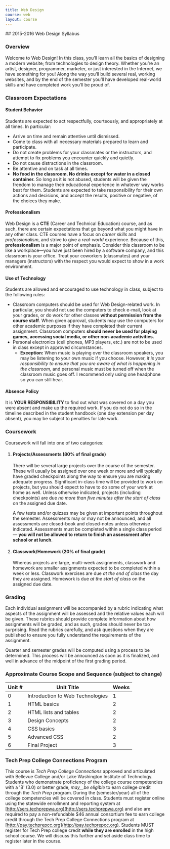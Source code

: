 ```yaml
---
title: Web Design
course: web
layout: course
---
```

<section markdown="1">
## 2015-2016 Web Design Syllabus

### Overview
Welcome to Web Design!  In this class, you’ll learn all the basics of designing a modern website; from technologies to design theory.  Whether you’re an artist, designer, programmer, marketer, or just interested in the Internet, we have something for you!  Along the way you’ll build several real, working websites, and by the end of the semester you’ll have developed real-world skills and have completed work you’ll be proud of.

### Classroom Expectations

#### Student Behavior
Students are expected to act respectfully, courteously, and appropriately at all times.  In particular:

- Arrive on time and remain attentive until dismissed.
- Come to class with all necessary materials prepared to learn and participate.
- Do not create problems for your classmates or the instructors, and attempt to fix problems you encounter quickly and quietly.
- Do not cause distractions in the classroom.
- Be attentive and on task at all times.
- **No food in the classroom. No drinks except for water in a closed container.**
So long as it is not abused, students will be given the freedom to manage their educational experience in whatever way works best for them.  Students are expected to take responsibility for their own actions and decisions, and accept the results, positive or negative, of the choices they make.

#### Professionalism
Web Design is a **CTE** (Career and Technical Education) course, and as such, there are certain expectations that go beyond what you might have in any other class.  CTE courses have a focus on _career skills_ and _professionalism_, and strive to give a _real-world_ experience.  Because of this, **professionalism** is a major point of emphasis.  Consider this classroom to be like a workplace—you have just been hired by a software company, and this classroom is your office.  Treat your coworkers (classmates) and your managers (instructors) with the respect you would expect to show in a work environment.

#### Use of Technology
Students are allowed and encouraged to use technology in class, subject to the following rules:

- Classroom computers should be used for Web Design-related work.  In particular, you should not use the computers to check e-mail, look at your grades, or do work for other classes **without permission from the course staff**.  When given approval, students may use the computers for other academic purposes if they have completed their current assignment.  Classroom computers **should never be used for playing games, accessing social media, or other non-academic activities.**
- Personal electronics (cell phones, MP3 players, etc.) are not to be used in class except in approved circumstances.
  - **Exception:** When music is playing over the classroom speakers, you may be listening to your own music if you choose.  However, _it is your responsibility to ensure that you are aware of what is happening in the classroom,_ and personal music must be turned off when the classroom music goes off.  I recommend only using one headphone so you can still hear.

#### Absence Policy
It is **YOUR RESPONSIBILITY** to find out what was covered on a day you were absent and make up the required work.  If you do not do so in the timeline described in the student handbook (one day extension per day absent), you may be subject to penalties for late work.

### Coursework
Coursework will fall into one of two categories:

1. #### Projects/Assessments (80% of final grade)
    There will be several large projects over the course of the semester.  These will usually be assigned over one week or more and will typically have graded checkpoints along the way to ensure you are making adequate progress.  Significant in-class time will be provided to work on projects, but you should expect to have to do some of your work at home as well.  Unless otherwise indicated, projects (including checkpoints) are due _no more than five minutes after the start of class_ on the assigned due date.

    A few tests and/or quizzes may be given at important points throughout the semester.  Assessments may or may not be announced, and all assessments are closed-book and closed-notes unless otherwise indicated.  Assessments must be completed within a single class period— **you will not be allowed to return to finish an assessment after school or at lunch**.

2. #### Classwork/Homework (20% of final grade)
    Whereas projects are large, multi-week assignments, classwork and homework are smaller assignments expected to be completed within a week or less.  Classwork exercises are due _at the end of class_ the day they are assigned.  Homework is due _at the start of class_ on the assigned due date.

### Grading
Each individual assignment will be accompanied by a rubric indicating what aspects of the assignment will be assessed and the relative values each will be given.  These rubrics should provide complete information about how assignments will be graded, and as such, grades should never be too surprising.  Read the rubrics carefully, and ask questions when they are published to ensure you fully understand the requirements of the assignment.

Quarter and semester grades will be computed using a process to be determined.  This process will be announced as soon as it is finalized, and well in advance of the midpoint of the first grading period.

### Approximate Course Scope and Sequence (subject to change)

| **Unit #** | **Unit Title** | **Weeks** |
| --- | --- | --- |
| 0 | Introduction to Web Technologies | 1 |
| 1 | HTML basics | 2 |
| 2 | HTML lists and tables | 2 |
| 3 | Design Concepts | 2 |
| 4 | CSS basics | 3 |
| 5 | Advanced CSS | 2 |
| 6 | Final Project | 3 |

### Tech Prep College Connections Program
This course is _Tech Prep College Connections_ approved and articulated with Bellevue College and/or Lake Washington Institute of Technology.  Students who demonstrate proficiency of the college course competencies with a 'B' (3.0) or better grade, _may__be eligible_ to earn college credit through the _Tech Prep_ program. During the (semester/year) all of the college competencies will be covered in class. Students must register online using the statewide enrollment and reporting system at [http://sers.techprepwa.org](http://sers.techprepwa.org) and also are required to pay a non-refundable $46 annual consortium fee to earn college credit through the Tech Prep College Connections program at [http://pay.techprepcc.org](http://pay.techprepcc.org). Students MUST register for Tech Prep college credit **while they are enrolled** in the high school course.  We will discuss this further and set aside class time to register later in the course.
</section>